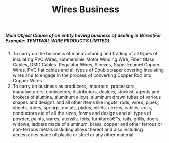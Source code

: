 ﻿---
title: "Wires Business"
weight: 374
layout: docs
---

##### Main Object Clause of an entity having business of dealing in Wires(For Example: TENTIWAL WIRE PRODUCTS LIMITED)


1. To carry on the business of manufacturing and trading of all types of insulating PVC Wires, submersible Motor Winding Wire, Fiber Glass Cables, DMD Cables, Regulator Wires, Sleeves, Super Enamel Copper Wires, PVC flat cables and all types of Double paper covering insulating wires and to engage in the process of converting Copper Rod into Copper Wires
2. To carry on business as producers, importers, processors, manufacturers, contractors, distributors, dealers, stockist, agents and brokers of alumina, aluminum alloys, aluminum drawn tubes of various shapes and designs and all other items like ingots, rods, wires, pipes, sheets, tubes, springs, metals, plates, billets, circles, cables, coils, conductors etc of all the sizes, forms and designs and all types of powder, paints, wares, utensils, foils, furnitureâ€™s, rails, grills, doors, widows, ladders made of aluminum, brass, copper and other ferrous or non-ferrous metals including alloys thereof and also including accessories made of plastic or steel or any other material.

